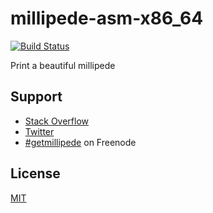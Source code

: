 # millipede-asm-x86_64

[![Build Status](https://secure.travis-ci.org/getmillipede/millipede-asm-x86_64.svg)](https://travis-ci.org/getmillipede/millipede-asm-x86_64)

Print a beautiful millipede

## Support

* [Stack Overflow](http://stackoverflow.com/questions/tagged/millipede)
* [Twitter](https://twitter.com/getmillipede)
* [#getmillipede](http://webchat.freenode.net?channels=%23getmillipede&uio=d4) on Freenode

## License

[MIT](https://github.com/getmillipede/millipede-asm-x86_64/blob/master/LICENSE)
